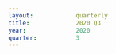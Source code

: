 ```yaml
---
layout:            quarterly
title:             2020 Q3
year:              2020
quarter:           3
---
```

